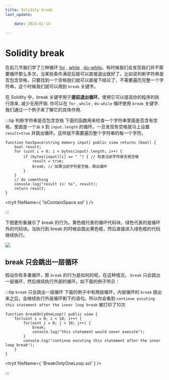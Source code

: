 ```yaml
---
title: Solidity break
last_update:

    date: 2023-01-14

---
```


# Solidity break

在前几节我们学了三种循环 [for](for) , [while](while) , [do-while](do-while)。有时候我们会发现我们并不需要循环那么多次，当某些条件满足后就可以直接退出就好了。比如说判断字符串是否包含空格，只要找到一个空格我们就可以直接下结论了，不需要遍历完整一个字符串。这个时候我们就可以用到 `break` 关键字。

在 Solidity 中，break 关键字用于**提前退出循环**。使用它可以提高你的程序的执行效率, 减少无用开销. 你可以在 `for` , `while` , `do-while` 循环使用 `break` 关键字. 我们通过一个例子来了解它的具体作用.

:::tip 判断字符串是否包含空格
下面的函数用来检查一个字符串里面是否含有空格。里面是一个从 `0` 到 `input.length` 的循环。一旦发现有空格就马上设置 `result=true` 并跳出循环。这样就不需要遍历整个字符串的每一个字符。

```solidity
function hasSpace(string memory input) public view returns (bool) {
    bool result;
    for (uint i = 0; i < bytes(input).length; i++) {
        if (bytes(input)[i] == " ") { // 检查当前字符是否是空格
            result = true;
            break; // 如果当前字符是空格，跳出循环
        }
    }
    // do something
    console.log("result is: %s", result);
    return result;
}
```

<tryit fileName={ 'IsContainSpace.sol' } />

:::

下图更形象展示了 break 的行为。黄色框代表的循环代码块，绿色代表的是循环外的代码块。当执行到 break 的时候会跳出黄色框，然后直接进入绿色框的代码继续执行。

![](./assets/break/18dfeece105b44569db703bdf98dbd8a.png)

## break 只会跳出一层循环

假设你有多重循环，那 `break` 的行为是如何的呢。在这种情况， `break` 只会跳出一层循环，然后继续执行外部的循环。如下面的例子所示：

:::tip `break` 只会跳出一层循环
下面的例子中有两层循环，内层循环的 `break` 跳出来之后，会继续执行外层循环剩下的语句。所以你会看到 `continue excuting this statement after the inner loop break` 被打印了10次

```solidity
function breakOnlyOneLoop() public view {
    for(uint i = 0; i < 10; i++) {
        for(uint j = 0; j < 10; j++) {
            break;
            console.log("this statement would never execute");
        }
        console.log("continue excuting this statement after the inner loop break");
    }
}
```

<tryit fileName={ 'BreakOnlyOneLoop.sol' } />

:::

